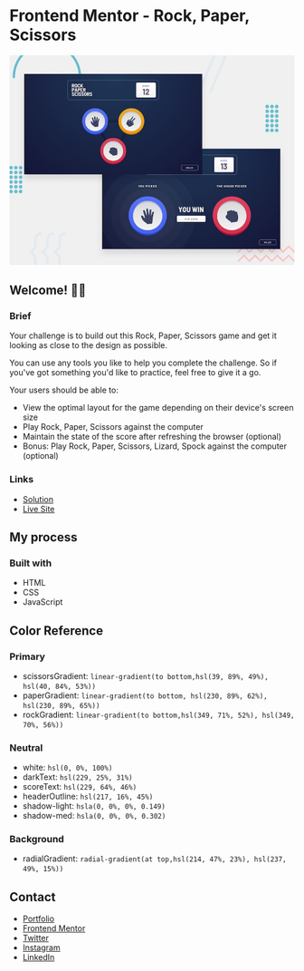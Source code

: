 # Frontend Mentor - Rock, Paper, Scissors

![Design preview for the Rock, Paper, Scissors coding challenge](./design/desktop-preview.jpg)

## Welcome! 👋🏻

### Brief

Your challenge is to build out this Rock, Paper, Scissors game and get it looking as close to the design as possible.

You can use any tools you like to help you complete the challenge. So if you've got something you'd like to practice, feel free to give it a go.

Your users should be able to:

- View the optimal layout for the game depending on their device's screen size
- Play Rock, Paper, Scissors against the computer
- Maintain the state of the score after refreshing the browser (optional)
- Bonus: Play Rock, Paper, Scissors, Lizard, Spock against the computer (optional)

### Links

- [Solution](https://www.frontendmentor.io/solutions/rock-paper-scissor-challenga-26N7eLRzmA)
- [Live Site](https://aimarbustamante.github.io/Rock-Paper-Scissor/)

## My process

### Built with

- HTML
- CSS
- JavaScript

## Color Reference

### Primary 

- scissorsGradient: `linear-gradient(to bottom,hsl(39, 89%, 49%), hsl(40, 84%, 53%))`
- paperGradient: `linear-gradient(to bottom, hsl(230, 89%, 62%), hsl(230, 89%, 65%))`
- rockGradient: `linear-gradient(to bottom,hsl(349, 71%, 52%), hsl(349, 70%, 56%))`

### Neutral

- white: `hsl(0, 0%, 100%)`
- darkText: `hsl(229, 25%, 31%)`
- scoreText: `hsl(229, 64%, 46%)`
- headerOutline: `hsl(217, 16%, 45%)`
- shadow-light: `hsla(0, 0%, 0%, 0.149)`
- shadow-med: `hsla(0, 0%, 0%, 0.302)`

### Background

- radialGradient: `radial-gradient(at top,hsl(214, 47%, 23%), hsl(237, 49%, 15%))`
 

## Contact

- [Portfolio](https://aimarbusta.netlify.app/)
- [Frontend Mentor](https://www.frontendmentor.io/profile/AimarBustamante)
- [Twitter](https://twitter.com/aimarBusta)
- [Instagram](https://www.instagram.com/aimarbusta.dev/)
- [LinkedIn](https://www.linkedin.com/in/aimarbustamante/)

